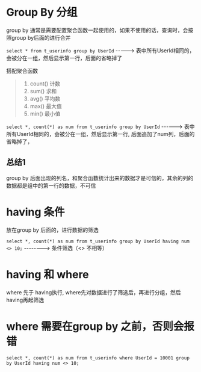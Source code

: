 
# Group By 分组

group by 通常是需要配置聚合函数一起使用的，如果不使用的话，查询时，会按照group by后面的进行合并

`select * from t_userinfo group by UserId` -----> 表中所有UserId相同的，会被分在一组，然后显示第一行，后面的省略掉了

搭配聚合函数
>1. count() 计数
>2. sum() 求和
>3. avg() 平均数
>4. max() 最大值
>5. min() 最小值

`select *, count(*) as num from t_userinfo group by UserId` ------> 表中所有UserId相同的，会被分在一组，然后显示第一行, 后面追加了num列，后面的省略掉了，

## 总结1 
group by 后面出现的列名，和聚合函数统计出来的数据才是可信的，其余的列的数据都是组中的第一行的数据，不可信


# having  条件
放在group by 后面的，进行数据的筛选

`select *, count(*) as num from t_userinfo group by UserId having num <> 10;` --------> 条件筛选（<> 不相等）


# having 和 where 
where 先于 having执行, where先对数据进行了筛选后，再进行分组，然后having再起筛选


# where 需要在group by 之前，否则会报错
`select *, count(*) as num from t_userinfo where UserId = 10001 group by UserId having num <> 10;`